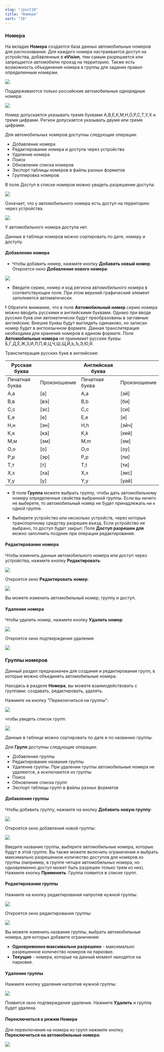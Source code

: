 ```yaml
---
slug: "/post18"
title: "Номера"
sort: "18"
---
```


### Номера

На вкладке **Номера** создается база данных автомобильных номеров для распознавания. Для каждого номера настраивается доступ на устройства, добавленные в **eVision**, тем самым разрешается  или запрещается автомобилю проезд на территорию. Также есть возможность объединения номера в группы для задания правил определенным номерам.

![](images/Номера.png)

Поддерживаются только российские автомобильные однорядные номера:

![](images/image37.png)

Номер допускается указывать тремя буквами А,В,Е,К,М,Н,О,Р,С,Т,У,Х и тремя цифрами. Регион допускается указывать двумя или тремя цифрами.

Для автомобильных номеров доступны следующие операции:
- Добавление номера
- Редактирование номера и доступа через устройства
- Удаление номера
- Поиск
- Обновление списка номеров
- Экспорт таблицы номеров в файлы разных форматов
- Группировка номеров

В поле Доступ в списке номеров можно увидеть разрешение доступа:

![](images/Доступ.png) 

Означает, что у автомобильного номера есть доступ на территорию через устройства.

![](images/Запрет.png)

У автомобильного номера доступа нет.

Данные в таблице номеров можно сортировать по дате, номеру и доступу.

#### Добавление номера

- Чтобы добавить номер, нажмите кнопку **Добавить новый номер**. Откроется окно **Добавление нового номера**:

![](images/Добавление.png)

- Введите серию, номер и код региона автомобильного номера в соответствующее поле. При этом верхний графический элемент заполняется автоматически.

**!** Обратите внимание, что в поле **Автомобильный номер** серию номера можно вводить русскими и английскими буквами. Однако при вводе русских букв они автоматически будут преобразованы в заглавные английские. Внешне буквы будут выглядеть одинаково, но записан номер будет в англоязычном формате. Данная транслитерация необходима для хранения номеров в едином формате. Поле **Автомобильные номера** не принимает русские буквы Б,Г,Д,Ё,Ж,З,И,Л,П,Ф,Ц,Ч,Ш,Щ,Й,Ь,Ъ,Э,Ю,Я.

Транслитерация русских букв в английские:

|Русская буква||Английская буква||
|-|-|-|-|
|Печатная буква|Произношение|Печатная буква|Произношение|
|А,а|[а]|A,a|[эй]|
|В,в |[вэ]|B,b|[би]|
|С,с|[эс]|C,c|[си]|
|Е,е|[е]|E,e|[и]|
|Н,н|[эн]|H,h|[эйч]|
|К,к|[ка]|K,k|[кей]|
|М,м|[эм]|M,m|[эм]|
|О,о|[о]|O,o|[оу]|
|Р,р|[эр]|P,p|[пи]|
|Т,т|[т]|T,t|[ти]|
|Х,х|[ха]|X,x|[экс]|
|У,у|[у]|Y,y|[уай]|

- В поле **Группа** можете выбрать группу, чтобы дать автомобильному номеру определенные свойства выбранной группы. Если вы ничего не выберете, то автомобильный номер не будет принадлежать ни к одной группе.

- Выберите устройство или несколько устройств, через которые транспортному средству разрешен въезд. Если устройство не выбрано, то доступ будет закрыт. Поле **Доступ разрешен для** можно заполнить позднее при операции редактирования.

#### Редактирование номера

Чтобы изменить данные автомобильного номера или доступ через устройства, нажмите кнопку **Редактировать**:

![](images/Редакт.png)

Откроется окно **Редактировать номер**:

![](images/Редактировать.png)

Вы можете изменить автомобильный номер, группу и доступ. 

#### Удаление номера

Чтобы удалить номер, нажмите кнопку **Удалить номер**:

![](images/Удал.png)

Откроется окно подтверждения удаления:

![](images/Удаление.png)

### Группы номеров

Данный раздел предназначен для создания и редактирования групп, в которые можно объединять автомобильные номера. 

Находясь в разделе **Номера**, вы можете взаимодействовать с группами: создавать, редактировать, удалять.

Нажмите на кнопку "Переключиться на группы":

![](images/Группы.png)

чтобы увидеть список групп:

![](images/Группа1.png)

Данные в таблице можно сортировать по дате и по названию группы.

Для **Групп** доступны следующие операции:
- Добавление группы
- Редактирование названия группы
- Удаление группы. При удалении группы автомобильные номера не удаляются, а исключаются из группы
- Поиск
- Обновление списка групп
- Экспорт таблицы групп в файлы разных форматов

#### Добавление группы

Чтобы добавить группу, нажмите на кнопку **Добавить новую группу**:

![](images/Плюс.png)

Откроется окно добавления новой группы:

![](images/Добавить1.png)

Введите название группы, выберите автомобильные номера, которые будут в этой группе. Вы также можете включить ограничения и выбрать максимально разрешенное количество доступов для номеров из группы (например, в группе четыре автомобильных номера, но одновременно доступ может быть разрешен только трем из них). Нажмите кнопку **Применить**. Группа появится в списке групп.

#### Редактирование группы

Нажмите на кнопку редактирования напротив нужной группы:

![](images/Ред1.png) 

Откроется окно редактирования группы:

 ![](images/Ред2.png)

Вы можете изменить название группы, выбрать автомобильные номера, для которых добавите ограничения: 

- **Одновременно максимально разрешено** - максимально разрешенное количество номеров на парковке.
- **Текущие** - номера, которые на данный момент находятся на парковке. 

#### Удаление группы

Нажмите кнопку удаления напротив нужной группы:

![](images/Удал1.png) 

Появится окно подтверждения удаления. Нажмите **Удалить** и группа будет удалена.

#### Переключиться в режим Номера

Для переключения на номера из групп нажмите кнопку **Переключиться на автомобильные номера**:

![](images/Н.png)

